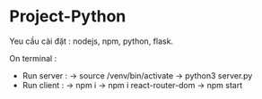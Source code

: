 # Project-Python

Yeu cầu cài đặt : 
nodejs, npm, python, flask.

On terminal :
- Run server : 
-> source /venv/bin/activate
-> python3 server.py
- Run client :
-> npm i
-> npm i react-router-dom
-> npm start
